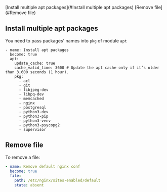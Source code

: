[Install multiple apt packages](#Install multiple apt packages)
[Remove file](#Remove file)

## Install multiple apt packages
You need to pass packages' names into `pkg` of module `apt`
```
- name: Install apt packages
  become: true
  apt:
    update_cache: true
    cache_valid_time: 3600 # Update the apt cache only if it’s older than 3,600 seconds (1 hour).
    pkg:
      - acl
      - git
      - libjpeg-dev
      - libpq-dev
      - memcached
      - nginx
      - postgresql
      - python3-dev
      - python3-pip
      - python3-venv
      - python3-psycopg2
      - supervisor
```

## Remove file

To remove a file:
```yaml
- name: Remove default nginx conf
  become: true
  file:
    path: /etc/nginx/sites-enabled/default
    state: absent
```

